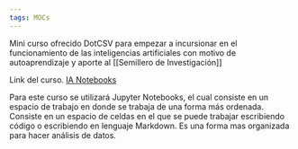 ```yaml
---
tags: MOCs
---
```

Mini curso ofrecido DotCSV para empezar a incursionar en el funcionamiento de las inteligencias artificiales con motivo de autoaprendizaje y aporte al [[Semillero de Investigación]]

Link del curso. [IA Notebooks](https://www.youtube.com/playlist?list=PL-Ogd76BhmcCO4VeOlIH93BMT5A_kKAXp)


Para este curso se utilizará Jupyter Notebooks, el cual consiste en un espacio de trabajo en donde se trabaja de una forma más ordenada. Consiste en un espacio de celdas en el que se puede trabajar escribiendo código o escribiendo en lenguaje Markdown. Es una forma mas organizada para hacer análisis de datos.